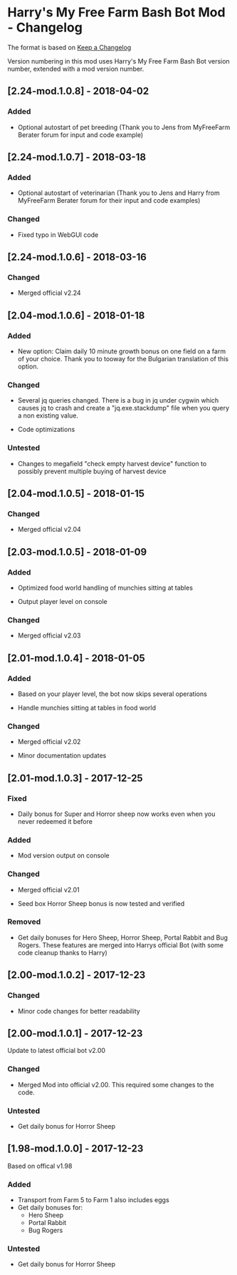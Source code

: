 # Harry's My Free Farm Bash Bot Mod - Changelog

The format is based on [Keep a Changelog](http://keepachangelog.com/en/1.0.0/)

Version numbering in this mod uses Harry's My Free Farm Bash Bot version number, extended with a mod version number.

## [2.24-mod.1.0.8] - 2018-04-02

### Added

- Optional autostart of pet breeding (Thank you to Jens from MyFreeFarm Berater forum for input and code example)

## [2.24-mod.1.0.7] - 2018-03-18

### Added

- Optional autostart of veterinarian (Thank you to Jens and Harry from MyFreeFarm Berater forum for their input and code examples)

### Changed

- Fixed typo in WebGUI code

## [2.24-mod.1.0.6] - 2018-03-16

### Changed

- Merged official v2.24

## [2.04-mod.1.0.6] - 2018-01-18

### Added

- New option: Claim daily 10 minute growth bonus on one field on a farm of your choice. Thank you to tooway for the Bulgarian translation of this option.

### Changed

- Several jq queries changed. There is a bug in jq under cygwin which causes jq to crash and create a "jq.exe.stackdump" file when you query a non existing value.

- Code optimizations

### Untested

- Changes to megafield "check empty harvest device" function to possibly prevent multiple buying of harvest device

## [2.04-mod.1.0.5] - 2018-01-15

### Changed

- Merged official v2.04

## [2.03-mod.1.0.5] - 2018-01-09

### Added

- Optimized food world handling of munchies sitting at tables

- Output player level on console

### Changed

- Merged official v2.03

## [2.01-mod.1.0.4] - 2018-01-05

### Added

- Based on your player level, the bot now skips several operations

- Handle munchies sitting at tables in food world

### Changed

- Merged official v2.02

- Minor documentation updates

## [2.01-mod.1.0.3] - 2017-12-25

### Fixed

- Daily bonus for Super and Horror sheep now works even when you never redeemed it before

### Added

- Mod version output on console

### Changed

- Merged official v2.01

- Seed box Horror Sheep bonus is now tested and verified

### Removed

- Get daily bonuses for Hero Sheep, Horror Sheep, Portal Rabbit and Bug Rogers. These features are merged into Harrys official Bot (with some code cleanup thanks to Harry)

## [2.00-mod.1.0.2] - 2017-12-23

### Changed

- Minor code changes for better readability

## [2.00-mod.1.0.1] - 2017-12-23

Update to latest official bot v2.00

### Changed

- Merged Mod into official v2.00. This required some changes to the code.

### Untested

- Get daily bonus for Horror Sheep

## [1.98-mod.1.0.0] - 2017-12-23

Based on offical v1.98

### Added

- Transport from Farm 5 to Farm 1 also includes eggs
- Get daily bonuses for:
  - Hero Sheep
  - Portal Rabbit
  - Bug Rogers

### Untested

- Get daily bonus for Horror Sheep
